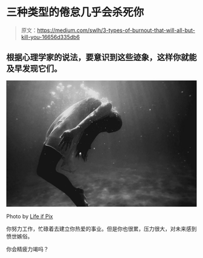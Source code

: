# 三种类型的倦怠几乎会杀死你

> 原文：<https://medium.com/swlh/3-types-of-burnout-that-will-all-but-kill-you-16656d335db6>

## 根据心理学家的说法，要意识到这些迹象，这样你就能及早发现它们。

![](img/bf4b460afa761891eb5252a32ff0d7ae.png)

Photo by [Life if Pix](https://www.pexels.com/photo/black-and-white-dead-die-diving-9786/)

你努力工作，忙碌着去建立你热爱的事业。但是你也很累，压力很大，对未来感到愤世嫉俗。

你会精疲力竭吗？